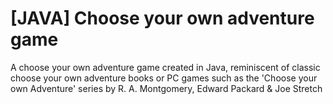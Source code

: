 # [JAVA] Choose your own adventure game
A choose your own adventure game created in Java, reminiscent of classic choose your own adventure books or PC games such as the 'Choose your own Adventure' series by R. A. Montgomery, Edward Packard &amp; Joe Stretch
